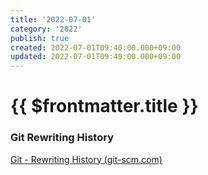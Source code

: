```yaml
---
title: '2022-07-01'
category: '2022'
publish: true
created: 2022-07-01T09:40:00.000+09:00
updated: 2022-07-01T09:40:00.000+09:00
---
```


# {{ $frontmatter.title }}

### Git Rewriting History

[Git - Rewriting History (git-scm.com)](https://git-scm.com/book/en/v2/Git-Tools-Rewriting-History#:~:text=Changing%20Multiple%20Commit%20Messages,moving%20them%20to%20another%20one.)
